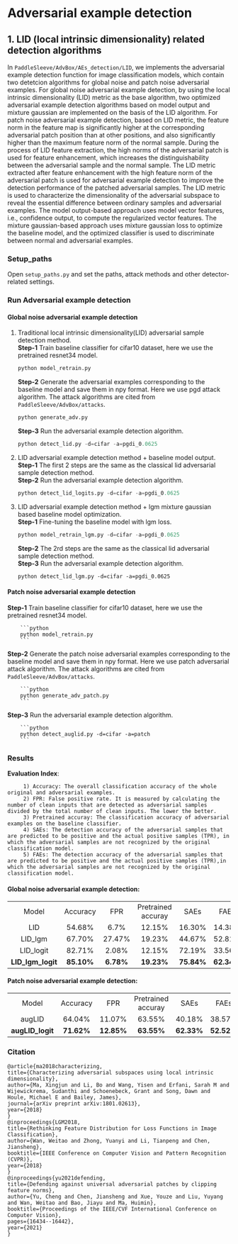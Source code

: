 # Adversarial example detection

## 1. LID (local intrinsic dimensionality) related detection algorithms

  In `PaddleSleeve/AdvBox/AEs_detection/LID`, we implements the adversarial example detection function for image classification models, which contain two detetcion algorithms for global noise and patch noise adversarial examples. For global noise adversarial example detection, by using the local intrinsic dimensionality (LID) metric as the base algorithm, two optimized adversarial example detection algorithms based on model output and mixture gaussian are implemented on the basis of the LID algorithm. For patch noise adversarial example detection, based on LID metric, the feature norm in the feature map is significantly higher at the corresponding adversarial patch position than at other positions, and also significantly higher than the maximum feature norm of the normal sample. During the process of LID feature extraction, the high norms of the adversarial patch is used for feature enhancement, which increases the distinguishability between the adversarial sample and the normal sample. The LID metric extracted after feature enhancement with the high feature norm of the adversarial patch is used for adversarial example detection to improve the detection performance of the patched adversarial samples. The LID metric is used to characterize the dimensionality of the adversarial subspace to reveal the essential difference between ordinary samples and adversarial examples. The model output-based approach uses model vector features, i.e., confidence output, to compute the regularized vector features. The mixture gaussian-based approach uses mixture gaussian loss to optimize the baseline model, and the optimized classifier is used to discriminate between normal and adversarial examples.


### Setup_paths

   Open `setup_paths.py` and set the paths, attack methods and other detector-related settings.

### Run Adversarial example detection

#### Global noise adversarial example detection

   1. Traditional local intrinsic dimensionality(LID) adversarial sample detection method.    
      **Step-1** Train baseline classifier for cifar10 dataset, here we use the pretrained resnet34 model.     
         ```python
         python model_retrain.py
         ```
      **Step-2** Generate the adversarial examples corresponding to the baseline model and save them in npy format. Here we use pgd attack algorithm. The attack algorithms are cited from `PaddleSleeve/AdvBox/attacks`.
         ```python
         python generate_adv.py
         ```
      **Step-3** Run the adversarial example detection algorithm.  
         ```python
         python detect_lid.py -d=cifar -a=pgdi_0.0625
         ```
   2. LID adversarial example detection method + baseline model output.  
      **Step-1** The first 2 steps are the same as the classical lid adversarial sample detection method.  
      **Step-2** Run the adversarial example detection algorithm.    
         ```python
         python detect_lid_logits.py -d=cifar -a=pgdi_0.0625
         ```
   3. LID adversarial example detection method + lgm mixture gaussian based baseline model optimization.  
      **Step-1** Fine-tuning the baseline model with lgm loss.  
         ```python
         python model_retrain_lgm.py -d=cifar -a=pgdi_0.0625
         ```
      **Step-2** The 2rd steps are the same as the classical lid adversarial sample detection method.  
      **Step-3** Run the adversarial example detection algorithm.  
         ```
         python detect_lid_lgm.py -d=cifar -a=pgdi_0.0625
         ```

#### Patch noise adversarial example detection  
   **Step-1** Train baseline classifier for cifar10 dataset, here we use the pretrained resnet34 model.  
   
        ```python
        python model_retrain.py
        ```  
   **Step-2** Generate the patch noise adversarial examples corresponding to the baseline model and save them in npy format. Here we use patch adversarial attack algorithm. The attack algorithms are cited from `PaddleSleeve/AdvBox/attacks`.   
   
        ```python
        python generate_adv_patch.py
        ```  
   **Step-3** Run the adversarial example detection algorithm.   
   
        ```python
        python detect_auglid.py -d=cifar -a=patch
        ```

### Results
   **Evaluation Index**:  
   
         1) Accuracy: The overall classification accuracy of the whole original and adversarial examples.  
         2) FPR: False positive rate. It is measured by calculating the number of clean inputs that are detected as adversarial samples divided by the total number of clean inputs. The lower the better.   
         3) Pretrained accuray: The classification accuracy of adversarial examples on the baseline classifier.  
         4) SAEs: The detection accuracy of the adversarial samples that are predicted to be positive and the actual positive samples (TPR), in which the adversarial samples are not recognized by the original classification model.  
         5) FAEs: The detection accuracy of the adversarial samples that are predicted to be positive and the actual positive samples (TPR),in which the adversarial samples are not recognized by the original classification model.  

#### Global noise adversarial example detection:

 <table align="center">
 <tr>
    <td align="center">Model</td>
    <td align="center">Accuracy</td>
    <td align="center">FPR</td>
    <td align="center">Pretrained accuray</td>
    <td align="center">SAEs </td>
    <td align="center">FAEs </td>
</tr>

<tr>
    <td align="center">LID</td>
    <td align="center">54.68%</td>
    <td align="center">6.7%</td>
    <td align="center">12.15%</td>
    <td align="center">16.30%</td>
    <td align="center">14.38%</td>
</tr>

<tr>
    <td align="center">LID_lgm</td>
    <td align="center">67.70%</td>
    <td align="center">27.47%</td>
    <td align="center">19.23%</td>
    <td align="center">44.67%</td>
    <td align="center">52.81%</td>
</tr>

<tr>
    <td align="center">LID_logit</td>
    <td align="center">82.71%</td>
    <td align="center">2.08%</td>
    <td align="center">12.15%</td>
    <td align="center">72.19%</td>
    <td align="center">33.56%</td>
</tr>

<tr>
    <td align="center"><b>LID_lgm_logit</td>
    <td align="center"><b>85.10%</td>
    <td align="center"><b>6.78%</td>
    <td align="center"><b>19.23%</td>
    <td align="center"><b>75.84%</td>
    <td align="center"><b>62.34%</td>
</tr>

</table>  


#### Patch noise adversarial example detection:

 <table align="center">
 <tr>
    <td align="center">Model</td>
    <td align="center">Accuracy</td>
    <td align="center">FPR</td>
    <td align="center">Pretrained accuray</td>
    <td align="center">SAEs </td>
    <td align="center">FAEs </td>
</tr>

<tr>
    <td align="center">augLID</td>
    <td align="center">64.04%</td>
    <td align="center">11.07%</td>
    <td align="center">63.55%</td>
    <td align="center">40.18%</td>
    <td align="center">38.57%</td>
</tr>

<tr>
    <td align="center"><b>augLID_logit</td>
    <td align="center"><b>71.62%</td>
    <td align="center"><b>12.85%</td>
    <td align="center"><b>63.55%</td>
    <td align="center"><b>62.33%</td>
    <td align="center"><b>52.52%</td>
</tr>


</table>


### Citation  

    @article{ma2018characterizing,  
    title={Characterizing adversarial subspaces using local intrinsic dimensionality},  
    author={Ma, Xingjun and Li, Bo and Wang, Yisen and Erfani, Sarah M and Wijewickrema, Sudanthi and Schoenebeck, Grant and Song, Dawn and Houle, Michael E and Bailey, James},  
    journal={arXiv preprint arXiv:1801.02613},  
    year={2018}  
    }    
    @inproceedings{LGM2018,
    title={Rethinking Feature Distribution for Loss Functions in Image Classification},
    author={Wan, Weitao and Zhong, Yuanyi and Li, Tianpeng and Chen, Jiansheng},
    booktitle={IEEE Conference on Computer Vision and Pattern Recognition (CVPR)},
    year={2018}
    }
    @inproceedings{yu2021defending,
    title={Defending against universal adversarial patches by clipping feature norms},
    author={Yu, Cheng and Chen, Jiansheng and Xue, Youze and Liu, Yuyang and Wan, Weitao and Bao, Jiayu and Ma, Huimin},
    booktitle={Proceedings of the IEEE/CVF International Conference on Computer Vision},
    pages={16434--16442},
    year={2021}
    }
